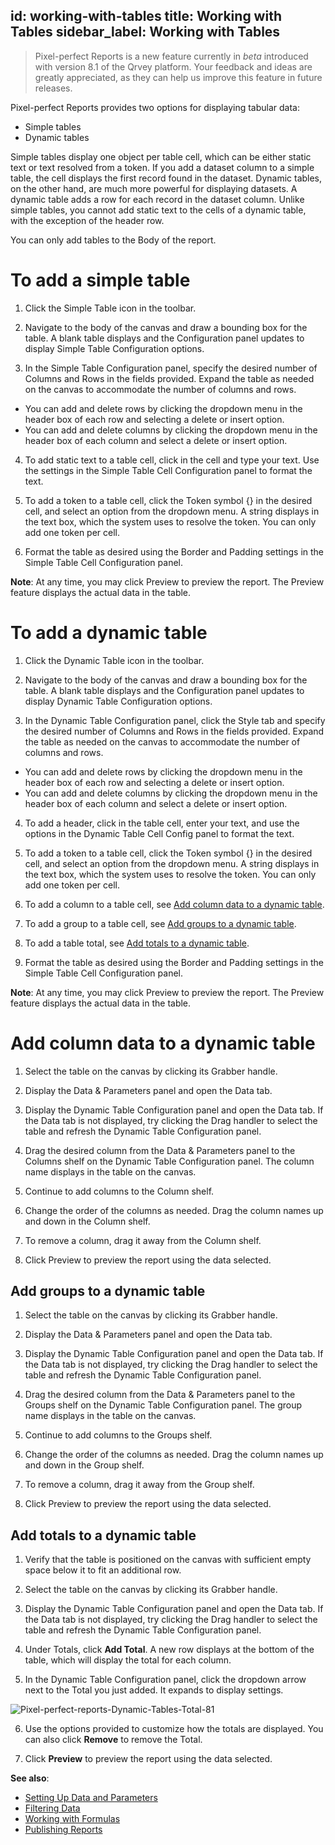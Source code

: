 id: working-with-tables
title: Working with Tables
sidebar_label: Working with Tables
---
<div style={{textAlign: "justify"}}>

>Pixel-perfect Reports is a new feature currently in *beta* introduced with version 8.1 of the Qrvey platform. Your feedback and ideas are greatly appreciated, as they can help us improve this feature in future releases.

Pixel-perfect Reports provides two options for displaying tabular data:
- Simple tables
- Dynamic tables 

Simple tables display one object per table cell, which can be either static text or text resolved from a token. If you add a dataset column to a simple table, the cell displays the first record found in the dataset. Dynamic tables, on the other hand, are much more powerful for displaying datasets. A dynamic table adds a row for each record in the dataset column. Unlike simple tables, you cannot add static text to the cells of a dynamic table, with the exception of the header row. 

You can only add tables to the Body of the report. 

# To add a simple table
1. Click the Simple Table icon in the toolbar. 

2. Navigate to the body of the canvas and draw a bounding box for the table. A blank table displays and the Configuration panel updates to display Simple Table Configuration options. 

3. In the Simple Table Configuration panel, specify the desired number of Columns and Rows in the fields provided. Expand the table as needed on the canvas to accommodate the number of columns and rows. 
  - You can add and delete rows by clicking the dropdown menu in the header box of each row and selecting a delete or insert option. 
  - You can add and delete columns by clicking the dropdown menu in the header box of each column and select a delete or insert option. 

4. To add static text to a table cell, click in the cell and type your text. Use the settings in the Simple Table Cell Configuration panel to format the text. 

5. To add a token to a table cell, click the Token symbol {} in the desired cell, and select an option from the dropdown menu. A string displays in the text box, which the system uses to resolve the token. You can only add one token per cell. 

6. Format the table as desired using the Border and Padding settings in the Simple Table Cell Configuration panel. 

**Note**: At any time, you may click Preview to preview the report. The Preview feature displays the actual data in the table. 

# To add a dynamic table
1. Click the Dynamic Table icon in the toolbar. 

2. Navigate to the body of the canvas and draw a bounding box for the table. A blank table displays and the Configuration panel updates to display Dynamic Table Configuration options. 

3. In the Dynamic Table Configuration panel, click the Style tab and specify the desired number of Columns and Rows in the fields provided. Expand the table as needed on the canvas to accommodate the number of columns and rows. 
  - You can add and delete rows by clicking the dropdown menu in the header box of each row and selecting a delete or insert option. 
  - You can add and delete columns by clicking the dropdown menu in the header box of each column and select a delete or insert option. 

4. To add a header, click in the table cell, enter your text, and use the options in the Dynamic Table Cell Config panel to format the text. 

5. To add a token to a table cell, click the Token symbol {} in the desired cell, and select an option from the dropdown menu. A string displays in the text box, which the system uses to resolve the token. You can only add one token per cell. 

6. To add a column to a table cell, see [Add column data to a dynamic table](tables#add-column-data-to-a-dynamic-table). 

7. To add a group to a table cell, see [Add groups to a dynamic table](tables#add-groups-to-a-dynamic-table). 

8. To add a table total, see [Add totals to a dynamic table](tables#add-totals-to-a-dynamic-table). 

9. Format the table as desired using the Border and Padding settings in the Simple Table Cell Configuration panel.

**Note**: At any time, you may click Preview to preview the report. The Preview feature displays the actual data in the table. 

# Add column data to a dynamic table

1. Select the table on the canvas by clicking its Grabber handle. 

2. Display the Data & Parameters panel and open the Data tab. 

3. Display the Dynamic Table Configuration panel and open the Data tab. If the Data tab is not displayed, try clicking the Drag handler to select the table and refresh the Dynamic Table Configuration panel. 

4. Drag the desired column from the Data & Parameters panel to the Columns shelf on the Dynamic Table Configuration panel. The column name displays in the table on the canvas. 

5. Continue to add columns to the Column shelf. 

6. Change the order of the columns as needed. Drag the column names up and down in the Column shelf. 

7. To remove a column, drag it away from the Column shelf. 

8. Click Preview to preview the report using the data selected. 

## Add groups to a dynamic table

1. Select the table on the canvas by clicking its Grabber handle. 

2. Display the Data & Parameters panel and open the Data tab. 

3. Display the Dynamic Table Configuration panel and open the Data tab. If the Data tab is not displayed, try clicking the Drag handler to select the table and refresh the Dynamic Table Configuration panel. 

4. Drag the desired column from the Data & Parameters panel to the Groups shelf on the Dynamic Table Configuration panel. The group name displays in the table on the canvas. 

5. Continue to add columns to the Groups shelf. 

6. Change the order of the columns as needed. Drag the column names up and down in the Group shelf. 

7. To remove a column, drag it away from the Group shelf.
 
8. Click Preview to preview the report using the data selected.

## Add totals to a dynamic table

1. Verify that the table is positioned on the canvas with sufficient empty space below it to fit an additional row. 

2. Select the table on the canvas by clicking its Grabber handle.
 
3. Display the Dynamic Table Configuration panel and open the Data tab. If the Data tab is not displayed, try clicking the Drag handler to select the table and refresh the Dynamic Table Configuration panel. 

4. Under Totals, click **Add Total**. A new row displays at the bottom of the table, which will display the total for each column. 

5. In the Dynamic Table Configuration panel, click the dropdown arrow next to the Total you just added. It expands to display settings. 

![Pixel-perfect-reports-Dynamic-Tables-Total-81](https://s3.amazonaws.com/cdn.qrvey.com/documentation_assets/partner-portal/qrvey-composer/Pixel-perfect-Reports/Pixel-perfect-Reports-Dynamic-Tables-Total-81.png#thumbnail-40)
 
6. Use the options provided to customize how the totals are displayed. You can also click **Remove** to remove the Total. 

7. Click **Preview** to preview the report using the data selected.

**See also**:
- [Setting Up Data and Parameters](data-and-parameters.md)
- [Filtering Data](filtering-data.md)
- [Working with Formulas](formulas.md)
- [Publishing Reports](publishing-reports.md)

</div>